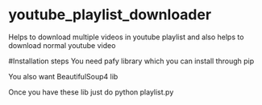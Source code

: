# youtube_playlist_downloader
Helps to download multiple videos in youtube playlist and also helps to download normal youtube video


#Installation steps
You need pafy library which you can install through pip

You also want BeautifulSoup4 lib 

Once you have these lib just do python playlist.py 


